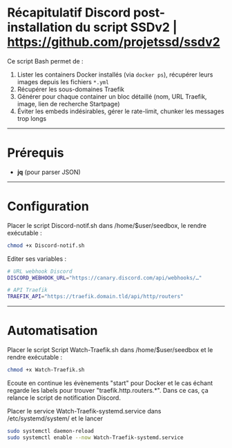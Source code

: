# Récapitulatif Discord post-installation du script SSDv2 | https://github.com/projetssd/ssdv2

Ce script Bash permet de :

1. Lister les containers Docker installés (via `docker ps`), récupérer leurs images depuis les fichiers `*.yml`  
2. Récupérer les sous-domaines Traefik
3. Générer pour chaque container un bloc détaillé (nom, URL Traefik, image, lien de recherche Startpage)  
4. Éviter les embeds indésirables, gérer le rate-limit, chunker les messages trop longs

---

# Prérequis

- **jq** (pour parser JSON)  

---

# Configuration

Placer le script Discord-notif.sh dans /home/$user/seedbox, le rendre exécutable :
```bash
chmod +x Discord-notif.sh
```

Editer ses variables :

```bash
# URL webhook Discord
DISCORD_WEBHOOK_URL="https://canary.discord.com/api/webhooks/…"

# API Traefik
TRAEFIK_API="https://traefik.domain.tld/api/http/routers"
```

---

# Automatisation

Placer le script Script Watch-Traefik.sh dans /home/$user/seedbox et le rendre exécutable :
```bash
chmod +x Watch-Traefik.sh
```

Ecoute en continue les évènements "start" pour Docker et le cas échant regarde les labels pour trouver "traefik.http.routers.*".
Dans ce cas, ça relance le script de notification Discord.

Placer le service Watch-Traefik-systemd.service dans /etc/systemd/system/ et le lancer
```bash
sudo systemctl daemon-reload
sudo systemctl enable --now Watch-Traefik-systemd.service
```